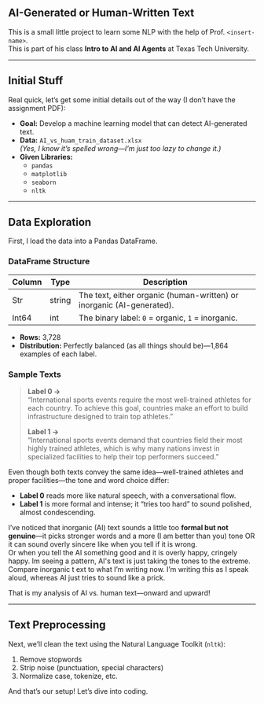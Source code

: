 ## AI-Generated or Human-Written Text

This is a small little project to learn some NLP with the help of Prof. `<insert-name>`.  
This is part of his class **Intro to AI and AI Agents** at Texas Tech University.

---

## Initial Stuff

Real quick, let’s get some initial details out of the way (I don’t have the assignment PDF):

- **Goal:** Develop a machine learning model that can detect AI-generated text.  
- **Data:** `AI_vs_huam_train_dataset.xlsx`  
  _(Yes, I know it’s spelled wrong—I’m just too lazy to change it.)_  
- **Given Libraries:**  
  - `pandas`  
  - `matplotlib`  
  - `seaborn`  
  - `nltk`  

---

## Data Exploration

First, I load the data into a Pandas DataFrame.

### DataFrame Structure

| Column | Type   | Description                                                             |
| ------ | ------ | ----------------------------------------------------------------------- |
| Str    | string | The text, either organic (human-written) or inorganic (AI-generated).    |
| Int64  | int    | The binary label: `0` = organic, `1` = inorganic.                       |

- **Rows:** 3,728  
- **Distribution:** Perfectly balanced (as all things should be)—1,864 examples of each label.

### Sample Texts

> **Label 0 →**  
> “International sports events require the most well-trained athletes for each country. To achieve this goal, countries make an effort to build infrastructure designed to train top athletes.”  
>
> **Label 1 →**  
> “International sports events demand that countries field their most highly trained athletes, which is why many nations invest in specialized facilities to help their top performers succeed.”

Even though both texts convey the same idea—well-trained athletes and proper facilities—the tone and word choice differ:

- **Label 0** reads more like natural speech, with a conversational flow.  
- **Label 1** is more formal and intense; it “tries too hard” to sound polished, almost condescending.

I’ve noticed that inorganic (AI) text sounds a little too **formal but not genuine**—it picks stronger words and a more (I am better than you) tone OR it can sound overly sincere like when you tell if it is wrong. \
Or when you tell the AI something good and it is overly happy, cringely happy. Im seeing a pattern, AI's text is just taking the tones to the extreme. \
Compare inorganic t ext to what I’m writing now. I’m writing this as I speak aloud, whereas AI just tries to sound like a prick.

That is my analysis of AI vs. human text—onward and upward!

---

## Text Preprocessing

Next, we’ll clean the text using the Natural Language Toolkit (`nltk`):

1. Remove stopwords  
2. Strip noise (punctuation, special characters)  
3. Normalize case, tokenize, etc.  

And that’s our setup! Let’s dive into coding.

